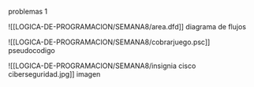 problemas 1
[](LOGICA-DE-PROGRAMACION/SEMANA8/area.dfd)


![[LOGICA-DE-PROGRAMACION/SEMANA8/area.dfd]] diagrama de flujos

![[LOGICA-DE-PROGRAMACION/SEMANA8/cobrarjuego.psc]] pseudocodigo

![[LOGICA-DE-PROGRAMACION/SEMANA8/insignia cisco ciberseguridad.jpg]] imagen
